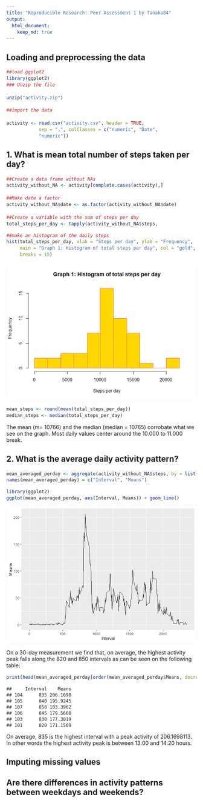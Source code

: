 ```yaml
---
title: "Reproducible Research: Peer Assessment 1 by Tanaka84"
output: 
  html_document:
    keep_md: true
---
```



## Loading and preprocessing the data


```r
##load ggplot2
library(ggplot2)
### Unzip the file 

unzip("activity.zip")

##import the data

activity <- read.csv("activity.csv", header = TRUE, 
            sep = ",", colClasses = c("numeric", "Date", 
            "numeric"))
```


## 1. What is mean total number of steps taken per day?




```r
##Create a data frame without NAs
activity_without_NA <- activity[complete.cases(activity),]

##Make date a factor
activity_without_NA$date <- as.factor(activity_without_NA$date)

##Create a variable with the sum of steps per day
total_steps_per_day <- tapply(activity_without_NA$steps,                 activity_without_NA$date, sum)
```



```r
##make an histogram of the daily steps
hist(total_steps_per_day, xlab = "Steps per day", ylab = "Frequency",
     main = "Graph 1: Histogram of total steps per day", col = "gold", border = "10",
     breaks = 15)
```

![](PA1_template_files/figure-html/unnamed-chunk-3-1.png)<!-- -->


```r
mean_steps <- round(mean(total_steps_per_day))
median_steps <- median(total_steps_per_day)
```


The mean (m= 10766) and the median (median = 10765) corrobate what we see on the graph. Most daily values center around the 10.000 to 11.000 break.



## 2. What is the average daily activity pattern?

```r
mean_averaged_perday <- aggregate(activity_without_NA$steps, by = list(activity_without_NA$interval), mean)
names(mean_averaged_perday) = c("Interval", "Means")
```



```r
library(ggplot2)
ggplot(mean_averaged_perday, aes(Interval, Means)) + geom_line()
```

![](PA1_template_files/figure-html/unnamed-chunk-6-1.png)<!-- -->

On a 30-day measurement we find that, on average, the highest activity peak falls along the 820 and 850 intervals as can be seen on the following table:


```r
print(head(mean_averaged_perday[order(mean_averaged_perday$Means, decreasing = TRUE),]))
```

```
##     Interval    Means
## 104      835 206.1698
## 105      840 195.9245
## 107      850 183.3962
## 106      845 179.5660
## 103      830 177.3019
## 101      820 171.1509
```

On average, 835 is the highest interval with a peak activity of 206.1698113. In other words the highest activity peak is between 13:00 and 14:20 hours. 

## Imputing missing values



## Are there differences in activity patterns between weekdays and weekends?
